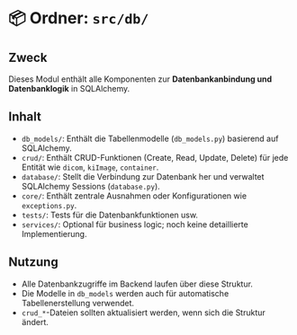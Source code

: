 # 📦 Ordner: `src/db/`

## Zweck
Dieses Modul enthält alle Komponenten zur **Datenbankanbindung und Datenbanklogik** in SQLAlchemy.

## Inhalt

- `db_models/`: Enthält die Tabellenmodelle (`db_models.py`) basierend auf SQLAlchemy.
- `crud/`: Enthält CRUD-Funktionen (Create, Read, Update, Delete) für jede Entität wie `dicom`, `kiImage`, `container`.
- `database/`: Stellt die Verbindung zur Datenbank her und verwaltet SQLAlchemy Sessions (`database.py`).
- `core/`: Enthält zentrale Ausnahmen oder Konfigurationen wie `exceptions.py`.
- `tests/`: Tests für die Datenbankfunktionen usw.
- `services/`: Optional für business logic; noch keine detaillierte Implementierung.

## Nutzung
- Alle Datenbankzugriffe im Backend laufen über diese Struktur.
- Die Modelle in `db_models` werden auch für automatische Tabellenerstellung verwendet.
- `crud_*`-Dateien sollten aktualisiert werden, wenn sich die Struktur ändert.

